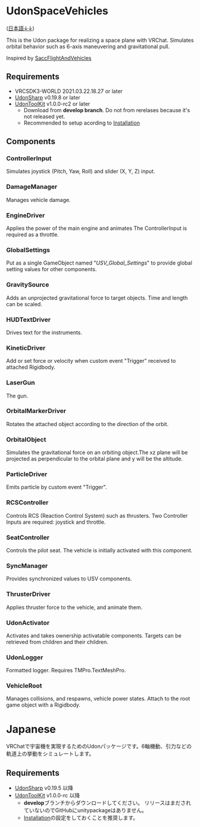 # UdonSpaceVehicles

([日本語↓↓](#Japanese))

This is the Udon package for realizing a space plane with VRChat. Simulates orbital behavior such as 6-axis maneuvering and gravitational pull.

Inspired by [SaccFlightAndVehicles](https://github.com/Sacchan-VRC/SaccFlightAndVehicles.git)

## Requirements
* VRCSDK3-WORLD 2021.03.22.18.27 or later
* [UdonSharp](https://github.com/MerlinVR/UdonSharp/tree/v0.19.5) v0.19.8 or later
* [UdonToolKit](https://github.com/orels1/UdonToolkit/tree/develop) v1.0.0-rc2 or later
  * Download from **develop branch**. Do not from rerelases because it's not released yet.
  * Recommended to setup acording to [Installation](https://github.com/orels1/UdonToolkit/tree/develop#installation)

## Components
<!-- _USV_COMPONENTS_ -->
### ControllerInput
Simulates joystick (Pitch, Yaw, Roll) and slider (X, Y, Z) input.

### DamageManager
Manages vehicle damage.

### EngineDriver
Applies the power of the main engine and animates  The ControllerInput is required as a throttle.

### GlobalSettings
Put as a single GameObject named "_USV_Global_Settings_" to provide global setting values for other components.

### GravitySource
Adds an unprojected gravitational force to target objects. Time and length can be scaled.

### HUDTextDriver
Drives text for the instruments.

### KineticDriver
Add or set force or velocity when custom event "Trigger" received to attached Rigidbody.

### LaserGun
The gun.

### OrbitalMarkerDriver
Rotates the attached object according to the direction of the orbit.

### OrbitalObject
Simulates the gravitational force on an orbiting object.The xz plane will be projected as perpendicular to the orbital plane and y will be the altitude.

### ParticleDriver
Emits particle by custom event "Trigger".

### RCSController
Controls RCS (Reaction Control System) such as thrusters. Two Controller Inputs are required: joystick and throttle.

### SeatController
Controls the pilot seat. The vehicle is initially activated with this component.

### SyncManager
Provides synchronized values to USV components.

### ThrusterDriver
Applies thruster force to the vehicle, and animate them.

### UdonActivator
Activates and takes ownership activatable components. Targets can be retrieved from children and their children.

### UdonLogger
Formatted logger. Requires TMPro.TextMeshPro.

### VehicleRoot
Manages collisions, and respawns, vehicle power states. Attach to the root game object with a Rigidbody.
<!-- /_USV_COMPONENTS_ -->

# Japanese

VRChatで宇宙機を実現するためのUdonパッケージです。6軸機動、引力などの軌道上の挙動をシミュレートします。

## Requirements
* [UdonSharp](https://github.com/MerlinVR/UdonSharp/tree/v0.19.5) v0.19.5 以降
* [UdonToolKit](https://github.com/orels1/UdonToolkit/tree/develop) v1.0.0-rc 以降
  * **develop**ブランチからダウンロードしてください。 リリースはまだされていないのでGitHubにunitypackageはありません。
  * [Installation](https://github.com/orels1/UdonToolkit/tree/develop#installation)の設定をしておくことを推奨します。
